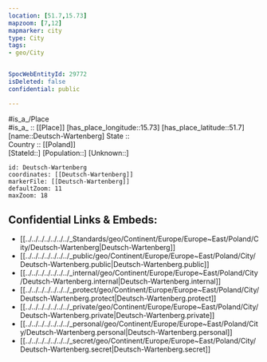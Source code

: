 ```yaml
---
location: [51.7,15.73] 
mapzoom: [7,12] 
mapmarker: city 
type: City
tags:
- geo/City


SpocWebEntityId: 29772
isDeleted: false
confidential: public

---
```

#is_a_/Place  
#is_a_ :: [[Place]] 
[has_place_longitude::15.73] 
[has_place_latitude::51.7] 
[name::Deutsch-Wartenberg] 
State ::  
Country :: [[Poland]]  
[StateId::] 
[Population::] 
[Unknown::] 


```leaflet
id: Deutsch-Wartenberg
coordinates: [[Deutsch-Wartenberg]] 
markerFile: [[Deutsch-Wartenberg]] 
defaultZoom: 11 
maxZoom: 18
```


## Confidential Links & Embeds: 
- [[../../../../../../../_Standards/geo/Continent/Europe/Europe~East/Poland/City/Deutsch-Wartenberg|Deutsch-Wartenberg]] 
- [[../../../../../../../_public/geo/Continent/Europe/Europe~East/Poland/City/Deutsch-Wartenberg.public|Deutsch-Wartenberg.public]] 
- [[../../../../../../../_internal/geo/Continent/Europe/Europe~East/Poland/City/Deutsch-Wartenberg.internal|Deutsch-Wartenberg.internal]] 
- [[../../../../../../../_protect/geo/Continent/Europe/Europe~East/Poland/City/Deutsch-Wartenberg.protect|Deutsch-Wartenberg.protect]] 
- [[../../../../../../../_private/geo/Continent/Europe/Europe~East/Poland/City/Deutsch-Wartenberg.private|Deutsch-Wartenberg.private]] 
- [[../../../../../../../_personal/geo/Continent/Europe/Europe~East/Poland/City/Deutsch-Wartenberg.personal|Deutsch-Wartenberg.personal]] 
- [[../../../../../../../_secret/geo/Continent/Europe/Europe~East/Poland/City/Deutsch-Wartenberg.secret|Deutsch-Wartenberg.secret]] 

